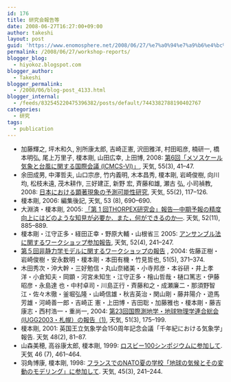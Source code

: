 ```yaml
---
id: 176
title: 研究会報告等
date: 2008-06-27T16:27:00+09:00
author: takeshi
layout: post
guid: 'https://www.enomosphere.net/2008/06/27/%e7%a0%94%e7%a9%b6%e4%bc%9a%e5%a0%b1%e5%91%8a%e7%ad%89/'
permalink: /2008/06/27/workshop-reports/
blogger_blog:
  - hiyokoz.blogspot.com
blogger_author:
  - Takeshi
blogger_permalink:
  - /2008/06/blog-post_4133.html
blogger_internal:
  - /feeds/832545220475396382/posts/default/7443382788190402767
categories:
  - 研究
tags:
  - publication
---
```

<!--more-->

<ul style="padding-left: 16px; margin-left: 16px;">
 	<li>加藤輝之, 坪木和久, 別所康太郎, 吉崎正憲, 沢田雅洋, 村田昭彦, 楠研一, 橋本明弘, 尾上万里子, 榎本剛, 山田広幸, 上田博, 2008: <a href="http://www.metsoc.jp/tenki/pdf/2008/2008_03_0041.pdf">第6回「メソスケール気象と台風に関する国際会議 (ICMCS-VI)」</a>, 天気, 55(3), 41–47.</li>
 	<li>余田成男, 中澤哲夫, 山口宗彦, 竹内義明, 木本昌秀, 榎本剛, 岩崎俊樹, 向川 均, 松枝未遠, 茂木耕作, 三好建正, 新野 宏, 斉藤和雄, 瀬古 弘, 小司禎教, 2008: <a href="http://www.metsoc.jp/tenki/pdf/2008/2008_02_0039.pdf">日本における顕著現象の予測可能性研究</a>, 天気, 55(2), 117–126.</li>
 	<li>榎本剛, 2006: 編集後記, 天気, 53 (8), 690–690.</li>
 	<li>大淵済・榎本剛, 2005: <a href="http://www.metsoc.jp/tenki/pdf/2005/2005_11_0885.pdf" rel="nofollow">「第 1 回THORPEX研究会」報告—中期予報の精度向上にはどのような知見が必要か．また，何ができるのか—</a>. 天気, 52(11), 885–889.</li>
 	<li>榎本剛・江守正多・経田正幸・野原大輔・山根省三 2005: <a href="http://www.metsoc.jp/tenki/pdf/2005/2005_04_0241.pdf" rel="nofollow">アンサンブル法に関するワークショップ参加報告</a>, 天気, 52(4), 241–247.</li>
 	<li><a href="http://www.metsoc.jp/tenki/pdf/2004/2004_05_0371.pdf" rel="nofollow">第５回非静力学モデルに関するワークショップの報告</a> , 2004: 佐藤正樹・岩崎俊樹・安永数明・榎本剛・本田有機・竹見哲也, 51(5), 371–374.</li>
 	<li>木田秀次・沖大幹・三好勉信・丸山奈緒美・小寺邦彦・本谷研・井上孝洋・小倉知夫・岡顕・河宮未知生・江守正多・檜山哲哉・樋口篤志・伊藤昭彦・永島達 也・中村卓司・川島正行・斉藤和之・成瀬廉二・那須野智江・佐々木徹・釜堀弘隆・山崎信雄・秋吉英治・関山剛・藤井陽介・遊馬芳雄・河崎善一郎・吉崎正 憲・上田博・吉田聡・加藤雅也・榎本剛・藤吉康志・西村浩一・重尚一, 2004: <a href="http://www.metsoc.jp/tenki/pdf/2004/2004_03_0175.pdf" rel="nofollow">第23回国際測地学・地球物理学連合総会(IUGG2003・札幌）の報告（1)</a>, 天気, 51(3), 175–199.</li>
 	<li>榎本剛, 2001: 英国王立気象学会150周年記念会議「千年紀における気象学」報告. 天気 48(2), 81–87.</li>
 	<li>山森美穂, 高谷康太郎, 榎本剛, 1999: <a href="http://www.metsoc.jp/tenki/pdf/1999/1999_07_0461.pdf">ロスビー100シンポジウムに参加して</a>. 天気 46 (7), 461–464.</li>
 	<li>羽角博康, 榎本剛, 1998: <a href="http://www.metsoc.jp/tenki/pdf/1998/1998_03_0241.pdf">フランスでのNATO夏の学校「地球の気候とその変動のモデリング」に参加して</a>. 天気, 45(3), 241–244.</li>
</ul>